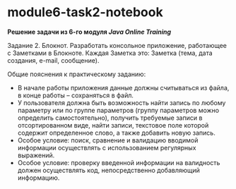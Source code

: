 # module6-task2-notebook

**Решение задачи из 6-го модуля _Java Online Training_**

Задание 2. Блокнот. Разработать консольное приложение, работающее с Заметками
в Блокноте. Каждая Заметка это: Заметка (тема, дата создания, e-mail, сообщение).

Общие пояснения к практическому заданию:
- В начале работы приложения данные должны считываться из файла, в конце
работы – сохраняться в файл.
- У пользователя должна быть возможность найти запись по любому параметру
или по группе параметров (группу параметров можно определить
самостоятельно), получить требуемые записи в отсортированном виде, найти
записи, текстовое поле которой содержит определенное слово, а также
добавить новую запись.
- Особое условие: поиск, сравнение и валидацию вводимой информации
осуществлять с использованием регулярных выражений.
- Особое условие: проверку введенной информации на валидность должен
осуществлять код, непосредственно добавляющий информацию.
